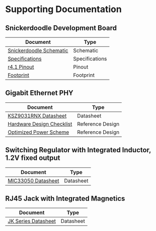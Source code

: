 # Supporting Documentation

## Snickerdoodle Development Board

<!-- <img src=https://krtkl.com/wp-content/uploads/2019/05/snickerdoodle-cj-down-1200x375.png> -->

| Document                                                                                                                                        | Type           |
| ----------------------------------------------------------------------------------------------------------------------------------------------- | -------------- |
| [Snickerdoodle Schematic](https://raw.githubusercontent.com/krtkl/open-source-schematics/master/snickerdoodle/snickerdoodle-schematic-r4p1.pdf) | Schematic      |
| [Specifications](https://krtkl.com/resources/docs/#specs-snickerdoodle)                                                                         | Specifications |
| [r4.1 Pinout](https://krtkl.com/uploads/pinout-r4.1.pdf)                                                                                        | Pinout         |
| [Footprint](https://krtkl.com/uploads/footprint-snickerdoodle.pdf)                                                                              | Footprint      |

## Gigabit Ethernet PHY

<!-- <img src=https://www.microchip.com/_images/products/medium/041233a1fdc57dbe34369f35a1d2452f.png width=20%> -->

| Document                                                                                                                 | Type             |
| ------------------------------------------------------------------------------------------------------------------------ | ---------------- |
| [KSZ9031RNX Datasheet](http://ww1.microchip.com/downloads/en/DeviceDoc/00002117F.pdf)                                    | Datasheet        |
| [Hardware Design Checklist](http://ww1.microchip.com/downloads/en/DeviceDoc/KSZ9031RNX-HW-Design-Checklist-00003391.pdf) | Reference Design |
| [Optimized Power Scheme](http://ww1.microchip.com/downloads/en/Appnotes/ANLAN206-UNG.pdf)                                | Reference Design |

## Switching Regulator with Integrated Inductor, 1.2V fixed output

| Document                                                                                                                                                         | Type      |
| ---------------------------------------------------------------------------------------------------------------------------------------------------------------- | --------- |
| [MIC33050 Datasheet](http://ww1.microchip.com/downloads/en/DeviceDoc/MIC33050-4MHz-Internal-Inductor-PWM-Buck-Power-Module-with-HyperLight-Load-DS20006120A.pdf) | Datasheet |

## RJ45 Jack with Integrated Magnetics

<!-- <img src=https://media.digikey.com/Photos/Pulse%20Photos/JK0654219NL.jpg width=20%/> -->

| Document                                                                                        | Type      |
| ----------------------------------------------------------------------------------------------- | --------- |
| [JK Series Datasheet](https://media.digikey.com/pdf/Data%20Sheets/Pulse%20PDFs/JK%20Series.pdf) | Datasheet |
